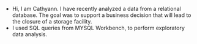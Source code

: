 - Hi, I am Cathyann. I have recently analyzed a data from a relational database. The goal was to support a business decision that will lead to the closure of a storage facility.
- I used SQL queries from MYSQL Workbench, to perform exploratory data analysis.
